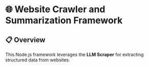 # 🌐 **Website Crawler and Summarization Framework**

## 📋 **Overview**
This Node.js framework leverages the **LLM Scraper** for extracting structured data from websites.